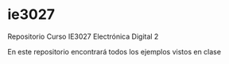 # ie3027
Repositorio Curso IE3027 Electrónica Digital 2

En este repositorio encontrará todos los ejemplos vistos en clase
